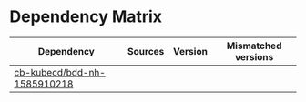 # Dependency Matrix

Dependency | Sources | Version | Mismatched versions
---------- | ------- | ------- | -------------------
[cb-kubecd/bdd-nh-1585910218](https://github.com/cb-kubecd/bdd-nh-1585910218.git) |  | []() | 
